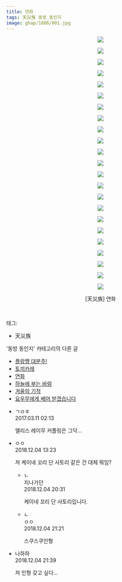 ```yaml
---
title: 연화
tags: 天災族 동방_동인지
image: ghap/1806/001.jpg
---
```

<div class="article">
<p style="text-align: center; clear: none; float: none;"><img src="{{ site.nasurl }}/ghap/1806/001.jpg"/></p>
<p style="text-align: center; clear: none; float: none;"><img src="{{ site.nasurl }}/ghap/1806/002.jpg"/></p>
<p style="text-align: center; clear: none; float: none;"><img src="{{ site.nasurl }}/ghap/1806/003.jpg"/></p>
<p style="text-align: center; clear: none; float: none;"><img src="{{ site.nasurl }}/ghap/1806/004.jpg"/></p>
<p style="text-align: center; clear: none; float: none;"><img src="{{ site.nasurl }}/ghap/1806/005.jpg"/></p>
<p style="text-align: center; clear: none; float: none;"><img src="{{ site.nasurl }}/ghap/1806/006.jpg"/></p>
<p style="text-align: center; clear: none; float: none;"><img src="{{ site.nasurl }}/ghap/1806/007.jpg"/></p>
<p style="text-align: center; clear: none; float: none;"><img src="{{ site.nasurl }}/ghap/1806/008.jpg"/></p>
<p style="text-align: center; clear: none; float: none;"><img src="{{ site.nasurl }}/ghap/1806/009.jpg"/></p>
<p style="text-align: center; clear: none; float: none;"><img src="{{ site.nasurl }}/ghap/1806/010.jpg"/></p>
<p style="text-align: center; clear: none; float: none;"><img src="{{ site.nasurl }}/ghap/1806/011.jpg"/></p>
<p style="text-align: center; clear: none; float: none;"><img src="{{ site.nasurl }}/ghap/1806/012.jpg"/></p>
<p style="text-align: center; clear: none; float: none;"><img src="{{ site.nasurl }}/ghap/1806/013.jpg"/></p>
<p style="text-align: center; clear: none; float: none;"><img src="{{ site.nasurl }}/ghap/1806/014.jpg"/></p>
<p style="text-align: center; clear: none; float: none;"><img src="{{ site.nasurl }}/ghap/1806/015.jpg"/></p>
<p style="text-align: center; clear: none; float: none;"><img src="{{ site.nasurl }}/ghap/1806/016.jpg"/></p>
<p style="text-align: center; clear: none; float: none;"><img src="{{ site.nasurl }}/ghap/1806/017.jpg"/></p>
<p style="text-align: center; clear: none; float: none;"><img src="{{ site.nasurl }}/ghap/1806/018.jpg"/></p>
<p style="text-align: center; clear: none; float: none;"><img src="{{ site.nasurl }}/ghap/1806/019.jpg"/></p>
<p style="text-align: center; clear: none; float: none;"><img src="{{ site.nasurl }}/ghap/1806/020.jpg"/></p>
<p style="text-align: center; clear: none; float: none;"><img src="{{ site.nasurl }}/ghap/1806/021.jpg"/></p>
<p style="text-align: center; clear: none; float: none;"><img src="{{ site.nasurl }}/ghap/1806/022.jpg"/></p>
<p style="text-align: center; clear: none; float: none;"><img src="{{ site.nasurl }}/ghap/1806/023.jpg"/></p>
<p style="text-align: center; clear: none; float: none;">[天災族] 연화</p>
<p><br/></p>
</div><div class="tagTrail">
<p>태그: </p>
<ul>
<li>天災族</li>
</ul>
</div><div class="another">
<p>'동방 동인지' 카테고리의 다른 글</p>
<ul>
<li><a href="/2016-08-24-ghap_1808">플랑쨩 대분주!</a></li>
<li><a href="/2016-08-24-ghap_1807">토끼카레</a></li>
<li><a href="/2016-08-24-ghap_1806">연화</a></li>
<li><a href="/2016-08-24-ghap_1805">하늘에 부는 바람</a></li>
<li><a href="/2016-08-24-ghap_1804">겨울의 기적</a></li>
<li><a href="/2016-08-24-ghap_1803">요우무에게 베어 받겠습니다</a></li>
</ul>
</div><div class="cb_module cb_fluid">
<div class="cb_wrt cb_profile">
<div class="comment">
<ul>
<li class="cb_thumb_off" id="comment14936356">
<div class="cb_comment_area">
<div class="cb_info_area">
<div class="cb_section">
<span class="cb_nick_name">ㄱㅁㅎ</span>
</div>
<div class="cb_section">
<span class="cb_date">2017.03.11 02:13 </span>
</div>
</div>
<div class="cb_dsc_comment">
<p class="cb_dsc">
											앨리스 레이무 커플링은 그닥...
										</p>
</div>
</div></li>
<li class="cb_thumb_off" id="comment15382250">
<div class="cb_comment_area">
<div class="cb_info_area">
<div class="cb_section">
<span class="cb_nick_name">ㅇㅇ</span>
</div>
<div class="cb_section">
<span class="cb_date">2018.12.04 13:23 </span>
</div>
</div>
<div class="cb_dsc_comment">
<p class="cb_dsc">
											저 케이네 꼬리 단 사토리 같은 건 대체 뭐임?
										</p>
</div>
<ul>
<li class="cb_thumb_off" id="comment15382444">
<span class="cb_bu_subnode">ㄴ</span>
<div class="cb_comment_area">
<div class="cb_info_area">
<div class="cb_section">
<span class="cb_nick_name">지나가던</span>
</div>
<div class="cb_section">
<span class="cb_date">2018.12.04 20:31 </span>
</div>
</div>
<div class="cb_dsc_comment">
<p class="cb_dsc">
																케이네 꼬리 단 사토리입니다.
															</p>
</div>
</div>
</li>
<li class="cb_thumb_off" id="comment15382469">
<span class="cb_bu_subnode">ㄴ</span>
<div class="cb_comment_area">
<div class="cb_info_area">
<div class="cb_section">
<span class="cb_nick_name">ㅇㅇ</span>
</div>
<div class="cb_section">
<span class="cb_date">2018.12.04 21:21 </span>
</div>
</div>
<div class="cb_dsc_comment">
<p class="cb_dsc">
																스쿠스쿠인형
															</p>
</div>
</div>
</li>
</ul>
</div></li>
<li class="cb_thumb_off" id="comment15382473">
<div class="cb_comment_area">
<div class="cb_info_area">
<div class="cb_section">
<span class="cb_nick_name">나하하</span>
</div>
<div class="cb_section">
<span class="cb_date">2018.12.04 21:39 </span>
</div>
</div>
<div class="cb_dsc_comment">
<p class="cb_dsc">
											저 인형 갖고 싶다…
										</p>
</div>
</div></li>
</ul>
</div>
</div><!-- commentList close -->
</div>